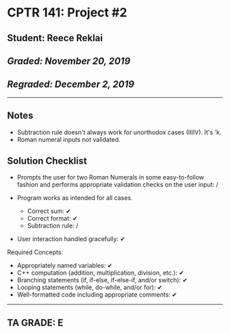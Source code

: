 # CPTR 141: Project #2
## Student: Reece Reklai
## *Graded: November 20, 2019*
## *Regraded: December 2, 2019*
------
## Notes
* Subtraction rule doesn't always work for unorthodox cases (IIIIV). It's 'k.
* Roman numeral inputs not validated.

## Solution Checklist

* Prompts the user for two Roman Numerals in some easy-to-follow fashion and performs appropriate validation checks on the user input: /

* Program works as intended for all cases.
    * Correct sum: ✔
    * Correct format: ✔
    * Subtraction rule: /

* User interaction handled gracefully: ✔

Required Concepts:
* Appropriately named variables: ✔
* C++ computation (addition, multiplication, division, etc.): ✔
* Branching statements (if, if-else, if-else-if, and/or switch): ✔
* Looping statements (while, do-while, and/or for): ✔
* Well-formatted code including appropriate comments: ✔
---
## TA GRADE: E
